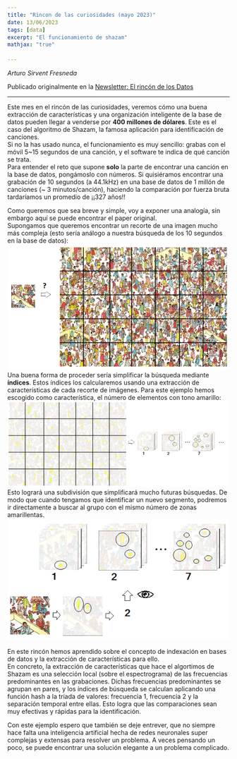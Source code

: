 ```yaml
---
title: "Rincon de las curiosidades (mayo 2023)"
date: 13/06/2023
tags: [data]
excerpt: "El funcionamiento de shazam"
mathjax: "true"

---
```


*Arturo Sirvent Fresneda*

Publicado originalmente en la [Newsletter: El rincón de los Datos](https://www.linkedin.com/pulse/el-rinc%2525C3%2525B3n-de-los-datos-datamecum%3FtrackingId=rF52m%252BrkTZWnRwcPm0g8gw%253D%253D/?trackingId=rF52m%2BrkTZWnRwcPm0g8gw%3D%3D)

-----
Este mes en el rincón de las curiosidades, veremos cómo una buena extracción de características y una organización inteligente de la base de datos pueden llegar a venderse por **400 millones de dólares**. Este es el caso del algoritmo de Shazam, la famosa aplicación para identificación de canciones.  
Si no la has usado nunca, el funcionamiento es muy sencillo: grabas con el móvil 5\~15 segundos de una canción, y el software te indica de qué canción se trata.  
Para entender el reto que supone **solo** la parte de encontrar una canción en la base de datos, pongámoslo con números. Si quisiéramos encontrar una grabación de 10 segundos (a 44.1kHz) en una base de datos de 1 millón de canciones (~ 3 minutos/canción), haciendo la comparación por fuerza bruta tardaríamos un promedio de ¡¡327 años!!  
  
Como queremos que sea breve y simple, voy a exponer una analogía, sin embargo aquí se puede encontrar el paper original.  
Supongamos que queremos encontrar un recorte de una imagen mucho más compleja (esto sería análogo a nuestra búsqueda de los 10 segundos en la base de datos):  
![image](/images/shazam/escena_Wally_sleepydays2.jpg)   
Una buena forma de proceder sería simplificar la búsqueda mediante **índices**. Estos índices los calcularemos usando una extracción de características de cada recorte de imágenes. Para este ejemplo hemos escogido como característica, el número de elementos con tono amarillo:  
![image](/images/shazam/escena_Wally_sleepydays_amarillo2_2.png)   
Esto logrará una subdivisión que simplificará mucho futuras búsquedas. De modo que cuando tengamos que identificar un nuevo segmento, podremos ir directamente a buscar al grupo con el mismo número de zonas amarillentas.  
![image](/images/shazam/Pasted_image_20230526124031.png)    
  
En este rincón hemos aprendido sobre el concepto de indexación en bases de datos y la extracción de características para ello.  
En concreto, la extracción de características que hace el algortimos de Shazam es una selección local (sobre el espectrograma) de las frecuencias predominantes en las grabaciones. Dichas frecuencias predominantes se agrupan en pares, y los índices de búsqueda se calculan aplicando una función hash a la tríada de valores: frecuencia 1, frecuencia 2 y la separación temporal entre ellas. Esto logra que las comparaciones sean muy efectivas y rápidas para la identificación.  
  
Con este ejemplo espero que también se deje entrever, que no siempre hace falta una inteligencia artificial hecha de redes neuronales super complejas y extensas para resolver un problema. A veces pensando un poco, se puede encontrar una solución elegante a un problema complicado.

